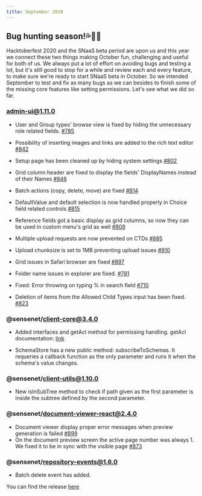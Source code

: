```yaml
---
title: September 2020
---
```


## Bug hunting season!💦🐜🐛

Hacktoberfest 2020 and the SNaaS beta period are upon us and this year we connect these two things making October fun, challenging and useful for both of us. We always put a lot of effort on avoiding bugs and testing a lot, but it's still good to stop for a while and review each and every feature, to make sure we're ready to start SNaaS beta in October. So we intended September to test and fix as many bugs as we can besides to finish some of the missing core features like setting permissions. Let's see what we did so far.

### admin-ui@1.11.0

- User and Group types' browse view is fixed by hiding the unnecessary role related fields. [#785](https://github.com/sensenet/sn-client/issues/785)

- Possibility of inserting  images and links are added to the rich text editor [#842](https://github.com/SenseNet/sn-client/pull/842)

- Setup page has been cleaned up by hiding system settings [#802](https://github.com/SenseNet/sn-client/issues/802)

- Grid column header are fixed to display the fields' DisplayNames instead of their Names [#846](https://github.com/SenseNet/sn-client/pull/846)

- Batch actions (copy, delete, move) are fixed [#814](https://github.com/SenseNet/sn-client/issues/814)

- DefaultValue and default selection is now handled properly in Choice field related controls [#815](https://github.com/SenseNet/sn-client/issues/815)

- Reference fields got a basic display as grid columns, so now they can be used in custom menu's grid as well [#808](https://github.com/SenseNet/sn-client/issues/808)

- Multiple upload requests are now prevented on CTDs [#885](https://github.com/SenseNet/sn-client/pull/885)

- Upload chunksize is set to 1MB preventing upload issues [#910](https://github.com/SenseNet/sn-client/pull/910)

- Grid issues in Safari browser are fixed [#897](https://github.com/SenseNet/sn-client/pull/897)

- Folder name issues in explorer are fixed.  [#781](https://github.com/SenseNet/sn-client/issues/781)

- Fixed: Error throwing on typing % in search field [#710](https://github.com/SenseNet/sn-client/issues/710)

- Deletion of items from the Allowed Child Types input has been fixed. [#823](https://github.com/SenseNet/sn-client/issues/823)

### @sensenet/client-core@3.4.0

- Added interfaces and getAcl method for permissing handling. getAcl documentation: [link](https://docs.sensenet.com/api-docs/permissions#getfullaccesscontrollistofacontent)

- SchemaStore has a new public method: subscribeToSchemas. It requeries a callback function as the only parameter and runs it when the schema's value changes.

### @sensenet/client-utils@1.10.0

- New isInSubTree method to check if path given as the first parameter is inside the subtree defined by the second parameter.

### @sensenet/document-viewer-react@2.4.0

- Document viewer display proper error messages when preview generation is failed [#899](https://github.com/SenseNet/sn-client/pull/899)
- On the document preview screen the active page number was always 1. We fixed it to be in sync with the visible page [#873](https://github.com/SenseNet/sn-client/issues/873)

### @sensenet/repository-events@1.6.0

- Batch delete event has added.

You can find the release [here](https://github.com/SenseNet/sn-client/releases/tag/2020-09)
